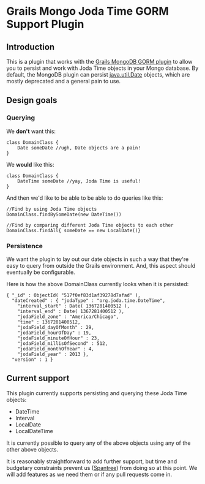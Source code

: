 # Grails Mongo Joda Time GORM Support Plugin

## Introduction
This is a plugin that works with the [Grails MongoDB GORM plugin](http://grails.org/plugin/mongodb) to allow you to persist and work with Joda Time objects in your Mongo database.  By default, the MongoDB plugin can persist [java.util.Date](http://docs.oracle.com/javase/6/docs/api/java/util/Date.html) objects, which are mostly deprecated and a general pain to use.

## Design goals

### Querying
We **don't** want this:

```
class DomainClass {
	Date someDate //ugh, Date objects are a pain!
}
```

We **would** like this:

```
class DomainClass {
	DateTime someDate //yay, Joda Time is useful!
}
```

And then we'd like to be able to be able to do queries like this:

```
//Find by using Joda Time objects
DomainClass.findBySomeDate(new DateTime())

//Find by comparing different Joda Time objects to each other
DomainClass.findAll{ someDate == new LocalDate()}
```

### Persistence
We want the plugin to lay out our date objects in such a way that they're easy to query from outside the Grails environment. And, this aspect should eventually be configurable.

Here is how the above DomainClass currently looks when it is persisted:

```
{ "_id" : ObjectId( "517f0ef83d1af39278d7afad" ),
  "dateCreated" : { "jodaType" : "org.joda.time.DateTime",
    "interval_start" : Date( 1367281400512 ),
    "interval_end" : Date( 1367281400512 ),
    "jodaField_zone" : "America/Chicago",
    "time" : 1367281400512,
    "jodaField_dayOfMonth" : 29,
    "jodaField_hourOfDay" : 19,
    "jodaField_minuteOfHour" : 23,
    "jodaField_millisOfSecond" : 512,
    "jodaField_monthOfYear" : 4,
    "jodaField_year" : 2013 },
  "version" : 1 }
```

## Current support

This plugin currently supports persisting and querying these Joda Time objects:

* DateTime
* Interval
* LocalDate
* LocalDateTime

It is currently possible to query any of the above objects using any of the other above objects.  

It is reasonably straightforward to add further support, but time and budgetary constraints prevent us ([Spantree](www.spantree.net)) from doing so at this point.  We will add features as we need them or if any pull requests come in.


